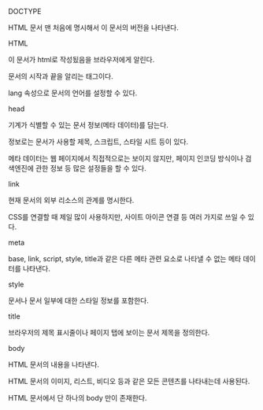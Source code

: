 DOCTYPE

HTML 문서 맨 처음에 명시해서 이 문서의 버전을 나타낸다.

HTML

이 문서가 html로 작성됬음을 브라우저에게 알린다.

문서의 시작과 끝을 알리는 태그이다.

lang 속성으로 문서의 언어를 설정할 수 있다.

head

기계가 식별할 수 있는 문서 정보(메타 데이터)를 담는다.

정보로는 문서가 사용할 제목, 스크립트, 스타일 시트 등이 있다.

메타 데이터는 웹 페이지에서 직접적으로는 보이지 않지만, 페이지 인코딩 방식이나 검색엔진에 관한 정보 등 많은 설정들을 할 수 있다.

link

현재 문서의 외부 리소스의 관계를 명시한다.

CSS를 연결할 때 제일 많이 사용하지만, 사이트 아이콘 연결 등 여러 가지로 쓰일 수 있다.

meta

base, link, script, style, title과 같은 다른 메타 관련 요소로 나타낼 수 없는 메타 데이터를 나타낸다.

style

문서나 문서 일부에 대한 스타일 정보를 포함한다.

title

브라우저의 제목 표시줄이나 페이지 탭에 보이는 문서 제목을 정의한다.

body

HTML 문서의 내용을 나타낸다.

HTML 문서의 이미지, 리스트, 비디오 등과 같은 모든 콘텐츠를 나타내는데 사용된다.

HTML 문서에서 단 하나의 body 만이 존재한다.

